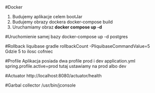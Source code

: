 #Docker
1. Budujemy aplikacje celem bootJar
2. Budujemy obrazy dockera docker-compose build
3. Uruchamiamy obraz <b>docker compose up -d </b>

#Uruchomienie samej bazy
docker-compose up -d postgres

#Rollback liquibase
gradle rollbackCount  -PliquibaseCommandValue=5
Gdzie 5 to ilosc cofniec


#Profile
Aplikacja posiada dwa profile prod i dev
application.yml
spring.profile.active=prod
tutaj ustawiamy na prod albo dev

#Actuator
http://localhost:8080/actuator/health


#Garbal collector
/usr/bin/jconsole